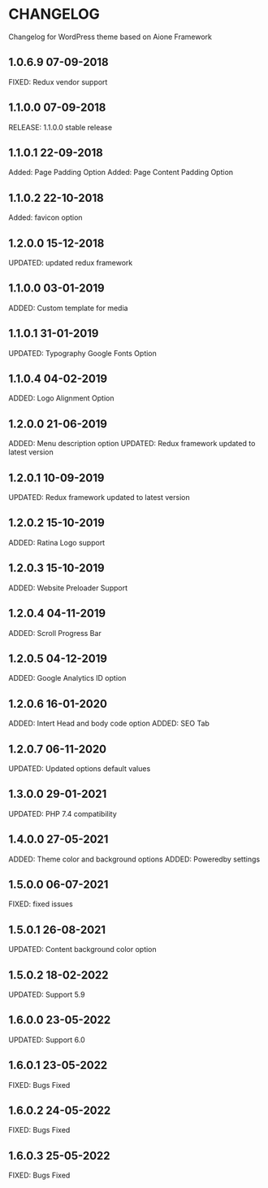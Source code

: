 # CHANGELOG
Changelog for WordPress theme based on Aione Framework

## 1.0.6.9 07-09-2018
FIXED: Redux vendor support

## 1.1.0.0 07-09-2018
RELEASE: 1.1.0.0 stable release 


## 1.1.0.1 22-09-2018
Added: Page Padding Option
Added: Page Content Padding Option

## 1.1.0.2 22-10-2018
Added: favicon option

## 1.2.0.0 15-12-2018
UPDATED: updated redux framework

## 1.1.0.0 03-01-2019
ADDED: Custom template for media

## 1.1.0.1 31-01-2019
UPDATED: Typography Google Fonts Option

## 1.1.0.4 04-02-2019
ADDED: Logo Alignment Option

## 1.2.0.0 21-06-2019
ADDED: Menu description option
UPDATED: Redux framework updated to latest version

## 1.2.0.1 10-09-2019
UPDATED: Redux framework updated to latest version

## 1.2.0.2 15-10-2019
ADDED: Ratina Logo support

## 1.2.0.3 15-10-2019
ADDED: Website Preloader Support

## 1.2.0.4 04-11-2019
ADDED: Scroll Progress Bar

## 1.2.0.5 04-12-2019
ADDED: Google Analytics ID option

## 1.2.0.6 16-01-2020
ADDED: Intert Head and body code option
ADDED: SEO Tab

## 1.2.0.7 06-11-2020
UPDATED: Updated options default values

## 1.3.0.0 29-01-2021
UPDATED: PHP 7.4 compatibility 

## 1.4.0.0 27-05-2021
ADDED: Theme color and background options 
ADDED: Poweredby settings 

## 1.5.0.0 06-07-2021
FIXED: fixed issues 

## 1.5.0.1 26-08-2021
UPDATED: Content background color option 

## 1.5.0.2 18-02-2022
UPDATED: Support 5.9

## 1.6.0.0 23-05-2022
UPDATED: Support 6.0

## 1.6.0.1 23-05-2022
FIXED: Bugs Fixed

## 1.6.0.2 24-05-2022
FIXED: Bugs Fixed

## 1.6.0.3 25-05-2022
FIXED: Bugs Fixed